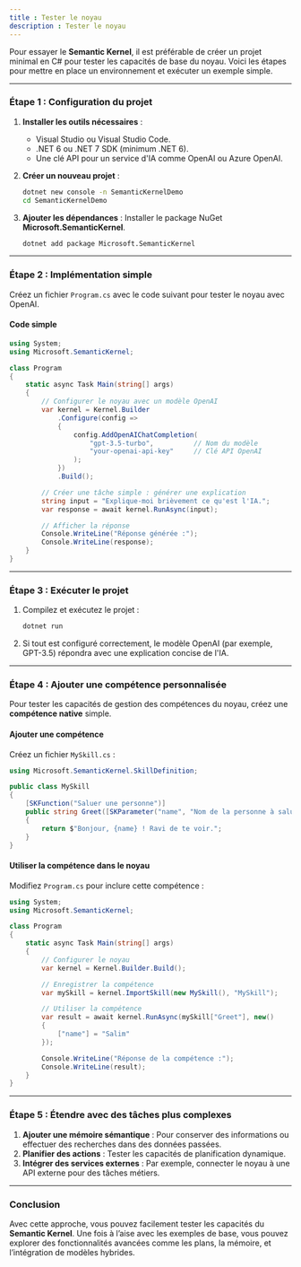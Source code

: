 ```yaml
---
title : Tester le noyau
description : Tester le noyau
---
```




Pour essayer le **Semantic Kernel**, il est préférable de créer un projet minimal en C# pour tester les capacités de base du noyau. Voici les étapes pour mettre en place un environnement et exécuter un exemple simple.

---

### **Étape 1 : Configuration du projet**

1. **Installer les outils nécessaires** :
   - Visual Studio ou Visual Studio Code.
   - .NET 6 ou .NET 7 SDK (minimum .NET 6).
   - Une clé API pour un service d'IA comme OpenAI ou Azure OpenAI.

2. **Créer un nouveau projet** :

   ```bash
   dotnet new console -n SemanticKernelDemo
   cd SemanticKernelDemo
   ```

3. **Ajouter les dépendances** :
   Installer le package NuGet **Microsoft.SemanticKernel**.

   ```bash
   dotnet add package Microsoft.SemanticKernel
   ```

---

### **Étape 2 : Implémentation simple**

Créez un fichier `Program.cs` avec le code suivant pour tester le noyau avec OpenAI.

#### **Code simple**

```csharp
using System;
using Microsoft.SemanticKernel;

class Program
{
    static async Task Main(string[] args)
    {
        // Configurer le noyau avec un modèle OpenAI
        var kernel = Kernel.Builder
            .Configure(config =>
            {
                config.AddOpenAIChatCompletion(
                    "gpt-3.5-turbo",          // Nom du modèle
                    "your-openai-api-key"     // Clé API OpenAI
                );
            })
            .Build();

        // Créer une tâche simple : générer une explication
        string input = "Explique-moi brièvement ce qu'est l'IA.";
        var response = await kernel.RunAsync(input);

        // Afficher la réponse
        Console.WriteLine("Réponse générée :");
        Console.WriteLine(response);
    }
}
```

---

### **Étape 3 : Exécuter le projet**

1. Compilez et exécutez le projet :

   ```bash
   dotnet run
   ```

2. Si tout est configuré correctement, le modèle OpenAI (par exemple, GPT-3.5) répondra avec une explication concise de l'IA.

---

### **Étape 4 : Ajouter une compétence personnalisée**

Pour tester les capacités de gestion des compétences du noyau, créez une **compétence native** simple.

#### **Ajouter une compétence**

Créez un fichier `MySkill.cs` :

```csharp
using Microsoft.SemanticKernel.SkillDefinition;

public class MySkill
{
    [SKFunction("Saluer une personne")]
    public string Greet([SKParameter("name", "Nom de la personne à saluer")] string name)
    {
        return $"Bonjour, {name} ! Ravi de te voir.";
    }
}
```

#### **Utiliser la compétence dans le noyau**

Modifiez `Program.cs` pour inclure cette compétence :

```csharp
using System;
using Microsoft.SemanticKernel;

class Program
{
    static async Task Main(string[] args)
    {
        // Configurer le noyau
        var kernel = Kernel.Builder.Build();

        // Enregistrer la compétence
        var mySkill = kernel.ImportSkill(new MySkill(), "MySkill");

        // Utiliser la compétence
        var result = await kernel.RunAsync(mySkill["Greet"], new()
        {
            ["name"] = "Salim"
        });

        Console.WriteLine("Réponse de la compétence :");
        Console.WriteLine(result);
    }
}
```

---

### **Étape 5 : Étendre avec des tâches plus complexes**

1. **Ajouter une mémoire sémantique** :
   Pour conserver des informations ou effectuer des recherches dans des données passées.
2. **Planifier des actions** :
   Tester les capacités de planification dynamique.
3. **Intégrer des services externes** :
   Par exemple, connecter le noyau à une API externe pour des tâches métiers.

---

### **Conclusion**

Avec cette approche, vous pouvez facilement tester les capacités du **Semantic Kernel**. Une fois à l’aise avec les exemples de base, vous pouvez explorer des fonctionnalités avancées comme les plans, la mémoire, et l’intégration de modèles hybrides.
